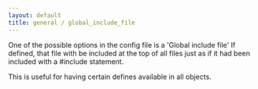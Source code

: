 ```yaml
---
layout: default
title: general / global_include_file
---
```


One of the possible options in the config file is a 'Global include file'
If defined, that file with be included at the top of all files just as
if it had been included with a #include statement.

This is useful for having certain defines available in all objects.
